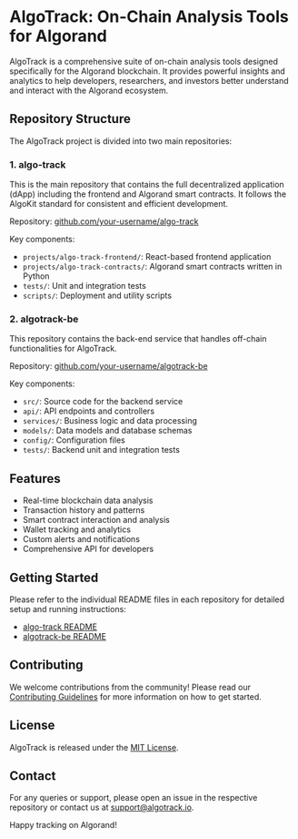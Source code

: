 # AlgoTrack: On-Chain Analysis Tools for Algorand

AlgoTrack is a comprehensive suite of on-chain analysis tools designed specifically for the Algorand blockchain. It provides powerful insights and analytics to help developers, researchers, and investors better understand and interact with the Algorand ecosystem.

## Repository Structure

The AlgoTrack project is divided into two main repositories:

### 1. algo-track

This is the main repository that contains the full decentralized application (dApp) including the frontend and Algorand smart contracts. It follows the AlgoKit standard for consistent and efficient development.

Repository: [github.com/your-username/algo-track](https://github.com/your-username/algo-track)

Key components:
- `projects/algo-track-frontend/`: React-based frontend application
- `projects/algo-track-contracts/`: Algorand smart contracts written in Python
- `tests/`: Unit and integration tests
- `scripts/`: Deployment and utility scripts

### 2. algotrack-be

This repository contains the back-end service that handles off-chain functionalities for AlgoTrack.

Repository: [github.com/your-username/algotrack-be](https://github.com/your-username/algotrack-be)

Key components:
- `src/`: Source code for the backend service
- `api/`: API endpoints and controllers
- `services/`: Business logic and data processing
- `models/`: Data models and database schemas
- `config/`: Configuration files
- `tests/`: Backend unit and integration tests

## Features

- Real-time blockchain data analysis
- Transaction history and patterns
- Smart contract interaction and analysis
- Wallet tracking and analytics
- Custom alerts and notifications
- Comprehensive API for developers

## Getting Started

Please refer to the individual README files in each repository for detailed setup and running instructions:

- [algo-track README](https://github.com/your-username/algo-track/README.md)
- [algotrack-be README](https://github.com/your-username/algotrack-be/README.md)

## Contributing

We welcome contributions from the community! Please read our [Contributing Guidelines](CONTRIBUTING.md) for more information on how to get started.

## License

AlgoTrack is released under the [MIT License](LICENSE).

## Contact

For any queries or support, please open an issue in the respective repository or contact us at support@algotrack.io.

Happy tracking on Algorand!